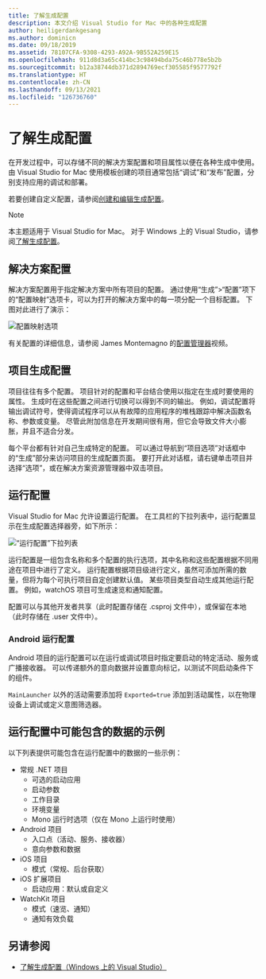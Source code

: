 ```yaml
---
title: 了解生成配置
description: 本文介绍 Visual Studio for Mac 中的各种生成配置
author: heiligerdankgesang
ms.author: dominicn
ms.date: 09/18/2019
ms.assetid: 78107CFA-9308-4293-A92A-9B552A259E15
ms.openlocfilehash: 911d8d3a65c414bc3c98494bda75c46b778e5b2b
ms.sourcegitcommit: b12a38744db371d2894769ecf305585f9577792f
ms.translationtype: HT
ms.contentlocale: zh-CN
ms.lasthandoff: 09/13/2021
ms.locfileid: "126736760"
---
```

# <a name="understanding-build-configurations"></a>了解生成配置

在开发过程中，可以存储不同的解决方案配置和项目属性以便在各种生成中使用。 由 Visual Studio for Mac 使用模板创建的项目通常包括“调试”和“发布”配置，分别支持应用的调试和部署。 

若要创建自定义配置，请参阅[创建和编辑生成配置](./create-and-edit-configurations.md)。

>[!NOTE]
>本主题适用于 Visual Studio for Mac。 对于 Windows 上的 Visual Studio，请参阅[了解生成配置](/visualstudio/ide/understanding-build-configurations)。

## <a name="solution-configurations"></a>解决方案配置

解决方案配置用于指定解决方案中所有项目的配置。 通过使用“生成”>“配置”项下的“配置映射”选项卡，可以为打开的解决方案中的每一项分配一个目标配置。 下图对此进行了演示：

![配置映射选项](media/projects-and-solutions-image3.png)

有关配置的详细信息，请参阅 James Montemagno 的[配置管理器](https://www.youtube.com/watch?v=tjSdkqYh5Vg)视频。

## <a name="project-build-configurations"></a>项目生成配置

项目往往有多个配置。 项目针对的配置和平台结合使用以指定在生成时要使用的属性。 生成时在这些配置之间进行切换可以得到不同的输出。 例如，调试配置将输出调试符号，使得调试程序可以从有故障的应用程序的堆栈跟踪中解决函数名称、参数或变量。 尽管此附加信息在开发期间很有用，但它会导致文件大小膨胀，并且不适合分发。

每个平台都有针对自己生成特定的配置。 可以通过导航到“项目选项”对话框中的“生成”部分来访问项目的生成配置页面。 要打开此对话框，请右键单击项目并选择“选项”，或在解决方案资源管理器中双击项目。

## <a name="run-configuration"></a>运行配置

Visual Studio for Mac 允许设置运行配置。 在工具栏的下拉列表中，运行配置显示在生成配置选择器旁，如下所示：

![“运行配置”下拉列表](media/projects-and-solutions-image8.png)

运行配置是一组包含名称和多个配置的执行选项，其中名称和这些配置根据不同用途在项目中进行了定义。 运行配置根据项目级进行定义，虽然可添加所需的数量，但将为每个可执行项目自定创建默认值。 某些项目类型自动生成其他运行配置。 例如，watchOS 项目可生成速览和通知配置。

配置可以与其他开发者共享（此时配置存储在 .csproj 文件中），或保留在本地（此时存储在 .user 文件中）。

### <a name="android-run-configurations"></a>Android 运行配置

Android 项目的运行配置可以在运行或调试项目时指定要启动的特定活动、服务或广播接收器。 可以传递额外的意向数据并设置意向标记，以测试不同启动条件下的组件。

`MainLauncher` 以外的活动需要添加将 `Exported=true` 添加到活动属性，以在物理设备上调试或定义意图筛选器。

## <a name="examples-of-data-that-might-be-included-in-run-configurations"></a>运行配置中可能包含的数据的示例

以下列表提供可能包含在运行配置中的数据的一些示例：

* 常规 .NET 项目
  * 可选的启动应用
  * 启动参数
  * 工作目录
  * 环境变量
  * Mono 运行时选项（仅在 Mono 上运行时使用）
* Android 项目
  * 入口点（活动、服务、接收器）
  * 意向参数和数据
* iOS 项目
  * 模式（常规、后台获取）
* iOS 扩展项目
  * 启动应用：默认或自定义
* WatchKit 项目
  * 模式（速览、通知）
  * 通知有效负载

## <a name="see-also"></a>另请参阅

- [了解生成配置（Windows 上的 Visual Studio）](/visualstudio/ide/understanding-build-configurations)